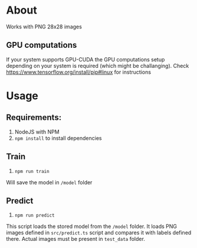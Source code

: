 # About

Works with PNG 28x28 images

## GPU computations

If your system supports GPU-CUDA the GPU computations setup depending on your system is required (which might be challanging).
Check https://www.tensorflow.org/install/pip#linux for instructions

# Usage

## Requirements:

1. NodeJS with NPM
2. `npm install` to install dependencies

## Train

1. `npm run train`

Will save the model in `/model` folder

## Predict

1. `npm run predict`

This script loads the stored model from the `/model` folder.
It loads PNG images defined in `src/predict.ts` script and compares it with labels defined there.
Actual images must be present in `test_data` folder.
